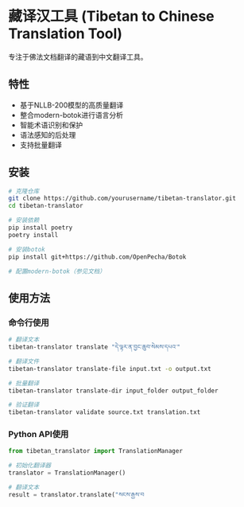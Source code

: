 # 藏译汉工具 (Tibetan to Chinese Translation Tool)

专注于佛法文档翻译的藏语到中文翻译工具。

## 特性

- 基于NLLB-200模型的高质量翻译
- 整合modern-botok进行语言分析
- 智能术语识别和保护
- 语法感知的后处理
- 支持批量翻译

## 安装

```bash
# 克隆仓库
git clone https://github.com/yourusername/tibetan-translator.git
cd tibetan-translator

# 安装依赖
pip install poetry
poetry install

# 安装botok
pip install git+https://github.com/OpenPecha/Botok

# 配置modern-botok（参见文档）
```

## 使用方法

### 命令行使用

```bash
# 翻译文本
tibetan-translator translate "དེ་ལྟར་ན་བྱང་ཆུབ་སེམས་དཔའ་"

# 翻译文件
tibetan-translator translate-file input.txt -o output.txt

# 批量翻译
tibetan-translator translate-dir input_folder output_folder

# 验证翻译
tibetan-translator validate source.txt translation.txt
```

### Python API使用

```python
from tibetan_translator import TranslationManager

# 初始化翻译器
translator = TranslationManager()

# 翻译文本
result = translator.translate("སངས་རྒྱས་བ